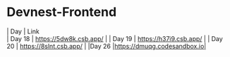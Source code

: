 # Devnest-Frontend

| Day | Link  
| Day 18 | https://5dw8k.csb.app/ |
| Day 19 | https://h37i9.csb.app/ |
| Day 20 | https://8slnt.csb.app/ |
|Day  26 |https://dmuqg.codesandbox.io|

